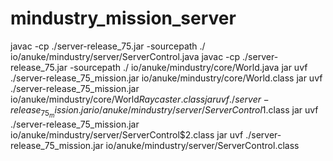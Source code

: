 # mindustry_mission_server
javac -cp ./server-release_75.jar -sourcepath ./ io/anuke/mindustry/server/ServerControl.java 
javac -cp ./server-release_75.jar -sourcepath ./ io/anuke/mindustry/core/World.java
jar uvf ./server-release_75_mission.jar io/anuke/mindustry/core/World.class
jar uvf ./server-release_75_mission.jar io/anuke/mindustry/core/World$Raycaster.class
jar uvf ./server-release_75_mission.jar io/anuke/mindustry/server/ServerControl$1.class
jar uvf ./server-release_75_mission.jar io/anuke/mindustry/server/ServerControl$2.class
jar uvf ./server-release_75_mission.jar io/anuke/mindustry/server/ServerControl.class


